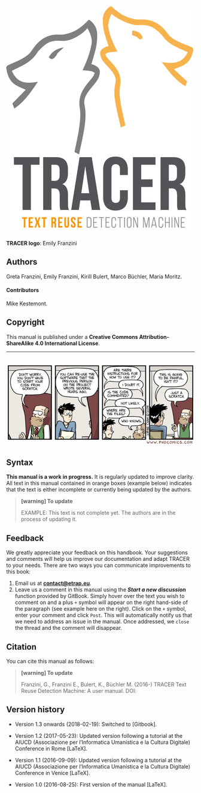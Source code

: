 # ![](/assets/logo-colour.png)

**TRACER logo**: Emily Franzini

## 

## Authors

Greta Franzini, Emily Franzini, Kirill Bulert, Marco Büchler, Maria Moritz.

#### Contributors

Mike Kestemont.

## Copyright

This manual is published under a **Creative Commons Attribution-ShareAlike 4.0 International License**.

---

## ![](/assets/documentation.gif)

## Syntax

**This manual is a work in progress.** It is regularly updated to improve clarity. All text in this manual contained in orange boxes \(example below\) indicates that the text is either incomplete or currently being updated by the authors.

> **\[warning\] To update**
>
> EXAMPLE: This text is not complete yet. The authors are in the process of updating it.

## Feedback

We greatly appreciate your feedback on this handbook. Your suggestions and comments will help us improve our documentation and adapt TRACER to your needs. There are two ways you can communicate improvements to this book:

1. Email us at **contact@etrap.eu**.
2. Leave us a comment in this manual using the _**Start a new discussion**_ function provided by GitBook. Simply hover over the text you wish to comment on and a plus `+` symbol will appear on the right hand-side of the paragraph \(see example here on the right\). Click on the `+` symbol, enter your comment and click `Post`. This will automatically notify us that we need to address an issue in the manual. Once addressed, we `close` the thread and the comment will disappear. 

## Citation

You can cite this manual as follows:

> **\[warning\] To update**
>
> Franzini, G., Franzini E., Bulert, K., Büchler M. \(2016-\) TRACER Text Reuse Detection Machine: A user manual. DOI:

## Version history

* Version 1.3 onwards \(2018-02-19\): Switched to \[Gitbook\].

* Version 1.2 \(2017-05-23\): Updated version following a tutorial at the AIUCD \(Associazione per l’Informatica Umanistica e la Cultura Digitale\) Conference in Rome \[LaTeX\].

* Version 1.1 \(2016-09-09\): Updated version following a tutorial at the AIUCD \(Associazione per l’Informatica Umanistica e la Cultura Digitale\) Conference in Venice \[LaTeX\].

* Version 1.0 \(2016-08-25\): First version of the manual \[LaTeX\].



